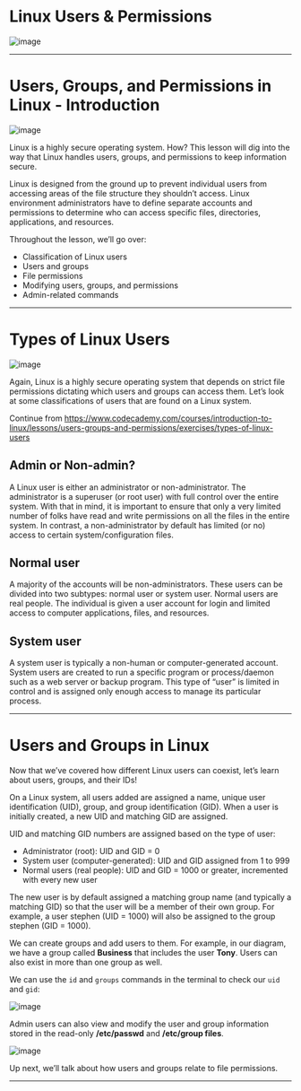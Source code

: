 # Linux Users & Permissions

![image](https://github.com/NwCoder21/Linux-Sandbox/assets/107522496/458e8000-fb4f-4082-9a2b-5c989862038f)

---

# Users, Groups, and Permissions in Linux - Introduction 


![image](https://github.com/NwCoder21/Linux-Sandbox/assets/107522496/4ae679d8-deaf-4add-84cc-e549d1fbd1e7)

Linux is a highly secure operating system. How? This lesson will dig into the way that Linux handles users, groups, and permissions to keep information secure.

Linux is designed from the ground up to prevent individual users from accessing areas of the file structure they shouldn’t access. Linux environment administrators have to define separate accounts and permissions to determine who can access specific files, directories, applications, and resources.

Throughout the lesson, we’ll go over:

* Classification of Linux users
* Users and groups
* File permissions
* Modifying users, groups, and permissions
* Admin-related commands

---

# Types of Linux Users

![image](https://github.com/NwCoder21/Linux-Sandbox/assets/107522496/6d38024c-0020-496c-ab57-47d5b5d431e4)

Again, Linux is a highly secure operating system that depends on strict file permissions dictating which users and groups can access them. Let’s look at some classifications of users that are found on a Linux system.

Continue from 
https://www.codecademy.com/courses/introduction-to-linux/lessons/users-groups-and-permissions/exercises/types-of-linux-users

## Admin or Non-admin?

A Linux user is either an administrator or non-administrator. The administrator is a superuser (or root user) with full control over the entire system. With that in mind, it is important to ensure that only a very limited number of folks have read and write permissions on all the files in the entire system. In contrast, a non-administrator by default has limited (or no) access to certain system/configuration files.

## Normal user

A majority of the accounts will be non-administrators. These users can be divided into two subtypes: normal user or system user. Normal users are real people. The individual is given a user account for login and limited access to computer applications, files, and resources.

## System user

A system user is typically a non-human or computer-generated account. System users are created to run a specific program or process/daemon such as a web server or backup program. This type of “user” is limited in control and is assigned only enough access to manage its particular process.

---

# Users and Groups in Linux

Now that we’ve covered how different Linux users can coexist, let’s learn about users, groups, and their IDs!

On a Linux system, all users added are assigned a name, unique user identification (UID), group, and group identification (GID). When a user is initially created, a new UID and matching GID are assigned.

UID and matching GID numbers are assigned based on the type of user:

* Administrator (root): UID and GID = 0
* System user (computer-generated): UID and GID assigned from 1 to 999
* Normal users (real people): UID and GID = 1000 or greater, incremented with every new user

The new user is by default assigned a matching group name (and typically a matching GID) so that the user will be a member of their own group. For example, a user stephen (UID = 1000) will also be assigned to the group stephen (GID = 1000).

We can create groups and add users to them. For example, in our diagram, we have a group called **Business** that includes the user **Tony**. Users can also exist in more than one group as well.

We can use the `id` and `groups` commands in the terminal to check our `uid` and `gid`:

![image](https://github.com/NwCoder21/Linux-Sandbox/assets/107522496/99b6ac93-deb8-4896-9eeb-df72ee5d036e)

Admin users can also view and modify the user and group information stored in the read-only **/etc/passwd** and **/etc/group files**.

![image](https://github.com/NwCoder21/Linux-Sandbox/assets/107522496/6b78f4cf-33d8-441e-a0a7-2a03149ad417)

Up next, we’ll talk about how users and groups relate to file permissions.

---









